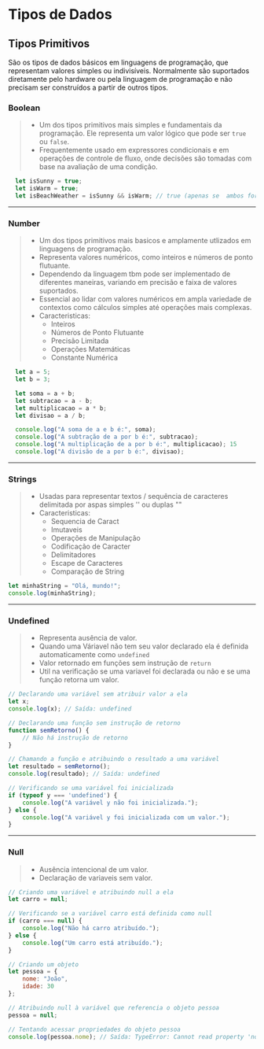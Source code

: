 # Tipos de Dados
## Tipos Primitivos
São os tipos de dados básicos em linguagens de programação, que representam valores simples ou indivisíveis.
Normalmente são suportados diretamente pelo hardware ou pela linguagem de programação e não precisam ser construídos a partir de outros tipos.

### Boolean
 > - Um dos tipos primitivos mais simples e fundamentais da programação. Ele representa um valor lógico que pode ser `true` ou `false`.
 > - Frequentemente usado em expressores condicionais e em operações de controle de fluxo, onde decisões são tomadas com base na avaliação de uma condição.
  
  ```javascript
    let isSunny = true;
    let isWarm = true;
    let isBeachWeather = isSunny && isWarm; // true (apenas se  ambos forem verdadeiros)
  ```
---
### Number
> - Um dos tipos primitivos mais basicos e amplamente utlizados em linguagens de programação. 
> - Representa valores numéricos, como inteiros e números de ponto flutuante. 
> - Dependendo da linguagem tbm pode ser implementado de diferentes maneiras, variando em precisão e faixa de valores suportados.
> - Essencial ao lidar com valores numéricos em ampla variedade de contextos como cálculos simples até operações mais complexas.
> - Caracteristicas:
>   - Inteiros
>   - Números de Ponto Flutuante
>   - Precisão Limitada
>   - Operações Matemáticas
>   - Constante Numérica

```javascript
  let a = 5;
  let b = 3;

  let soma = a + b;
  let subtracao = a - b;
  let multiplicacao = a * b;
  let divisao = a / b;

  console.log("A soma de a e b é:", soma);
  console.log("A subtração de a por b é:", subtracao); 
  console.log("A multiplicação de a por b é:", multiplicacao); 15
  console.log("A divisão de a por b é:", divisao);
```

---
### Strings
> - Usadas para representar textos / sequência de caracteres delimitada por aspas simples '' ou duplas ""
> - Caracteristicas:
>   - Sequencia de Caract
>   - Imutaveis
>   - Operações de Manipulação
>   - Codificação de Caracter
>   - Delimitadores
>   - Escape de Caracteres
>   - Comparação de String

```javascript
let minhaString = "Olá, mundo!";
console.log(minhaString);
```

---
### Undefined
> - Representa ausência de valor.
> - Quando uma Váriavel não tem seu valor declarado ela é definida automaticamente como `undefined`
> - Valor retornado em funções sem instrução de `return`
> - Util na verificação se uma variavel foi declarada ou não e se uma função retorna um valor.

```javascript
// Declarando uma variável sem atribuir valor a ela
let x;
console.log(x); // Saída: undefined

// Declarando uma função sem instrução de retorno
function semRetorno() {
    // Não há instrução de retorno
}

// Chamando a função e atribuindo o resultado a uma variável
let resultado = semRetorno();
console.log(resultado); // Saída: undefined

// Verificando se uma variável foi inicializada
if (typeof y === 'undefined') {
    console.log("A variável y não foi inicializada.");
} else {
    console.log("A variável y foi inicializada com um valor.");
}
```
---
### Null
> - Ausência intencional de um valor.
> - Declaração de variaveis sem valor.

```javascript
// Criando uma variável e atribuindo null a ela
let carro = null;

// Verificando se a variável carro está definida como null
if (carro === null) {
    console.log("Não há carro atribuído.");
} else {
    console.log("Um carro está atribuído.");
}

// Criando um objeto
let pessoa = {
    nome: "João",
    idade: 30
};

// Atribuindo null à variável que referencia o objeto pessoa
pessoa = null;

// Tentando acessar propriedades do objeto pessoa
console.log(pessoa.nome); // Saída: TypeError: Cannot read property 'nome' of null
```

